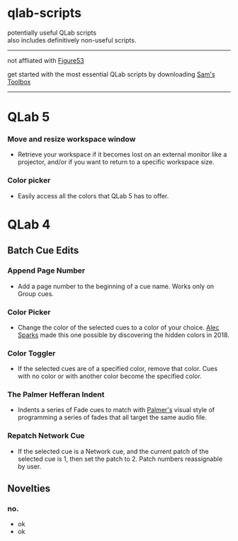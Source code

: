 # qlab-scripts
potentially useful QLab scripts  
also includes definitively non-useful scripts.

 ---
   
 not affliated with [Figure53](https://figure53.com/)
 
 get started with the most essential QLab scripts by downloading [Sam's Toolbox](https://qlab.app/tutorials/sams-toolbox/)
   
 --- 
 
# QLab 5  

### Move and resize workspace window
  - Retrieve your workspace if it becomes lost on an external monitor like a projector, and/or if you want to return to a specific workspace size.

### Color picker
 - Easily access all the colors that QLab 5 has to offer.

# QLab 4  

## Batch Cue Edits

### Append Page Number  
 - Add a page number to the beginning of a cue name. Works only on Group cues.

### Color Picker  
 - Change the color of the selected cues to a color of your choice. [Alec Sparks](https://alecsparks.com/) made this one possible by discovering the hidden colors in 2018.

### Color Toggler
 - If the selected cues are of a specified color, remove that color. Cues with no color or with another color become the specified color.

### The Palmer Hefferan Indent
 - Indents a series of Fade cues to match with [Palmer's](https://www.palmerhefferan.com/) visual style of programming a series of fades that all target the same audio file.  

### Repatch Network Cue
 - If the selected cue is a Network cue, and the current patch of the selected cue is 1, then set the patch to 2. Patch numbers reassignable by user.

## Novelties  

### no.
 - ok
 - ok

